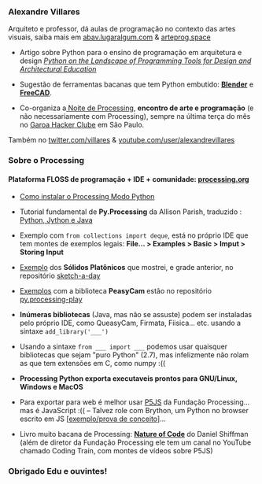 ### Alexandre Villares

Arquiteto e professor, dá aulas de programação no contexto das artes visuais,
saiba mais em [abav.lugaralgum.com](http://abav.lugaralgum.com) & [arteprog.space](http://arteprog.space)

* Artigo sobre Python para o ensino de programação em arquitetura e design [*Python on the Landscape of Programming Tools for Design and Architectural Education*](https://villares.github.io/mestrado/VILLARES_MOREIRA_SIGRADI_2017)

* Sugestão de ferramentas bacanas que tem Python embutido: **[Blender](http://blender.org)** e **[FreeCAD](http://freecadweb.org)**.
* Co-organiza a[ Noite de Processing](https://garoa.net.br/wiki/Noite_de_Processing), **encontro de arte e programação** (e não necessariamente com Processing), sempre na última terça do mês no [Garoa Hacker Clube](http://garoa.net.br) em São Paulo.

Também no [twitter.com/villares](http://twitter.com/villares) & [youtube.com/user/alexandrevillares](https://youtube.com/user/alexandrevillares)

### Sobre o Processing

#### Plataforma FLOSS de programação + IDE + comunidade: [processing.org](http://processing.org)

* [Como instalar o Processing Modo Python](https://villares.github.io/como-instalar-o-processing-modo-python/)


* Tutorial fundamental de **Py.Processing** da Allison Parish, traduzido : [Python, Jython e Java](http://arteprog.space/Processando-Processing/tutoriais-PT/python-Python_Jython_e_Java)


* Exemplo com `from collections import deque`, está no próprio IDE que tem montes de exemplos legais:  **File... > Examples > Basic > Imput > Storing Input**


* [Exemplo](https://github.com/villares/sketch-a-day/tree/master/s180108_liveEdu) dos **Sólidos Platônicos** que mostrei, e grade anterior, no repositório [sketch-a-day](https://github.com/villares/sketch-a-day/)


* [Exemplos](https://github.com/villares/py.processing-play/tree/master/PeasyCam) com a biblioteca **PeasyCam** estão no repositório [py.processing-play](https://github.com/villares/py.processing-play)


* **Inúmeras bibliotecas** (Java, mas não se assuste) podem ser instaladas pelo próprio IDE, como QueasyCam, Firmata, Fiisica... etc. usando a sintaxe `add_library('___')`


* Usando a sintaxe `from ___ import ___` podemos usar quaisquer bibliotecas que sejam "puro Python" (2.7), mas infelizmente não rolam as que tem extensões em C, como numpy :((


* **Processing Python exporta executaveis prontos para GNU/Linux, Windows e MacOS** 


* Para exportar para web é melhor usar [P5JS](http://p5js.org) da Fundação Processing…mas é JavaScript :(( – Talvez role com Brython, um Python no browser escrito em JS [[exemplo/prova de conceito](https://jsfiddle.net/villares/g2sL3eza/)]...


* Livro muito bacana de Processing: [**Nature of Code**](http://natureofcode.com) do Daniel Shiffman (além de diretor da Fundação Processing ele tem um canal no YouTube chamado Coding Train, com montes de vídeos sobre P5JS)

### Obrigado Edu e ouvintes!
